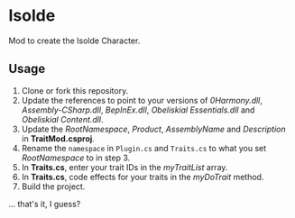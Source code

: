 # Isolde

Mod to create the Isolde Character.

## Usage

1. Clone or fork this repository.
2. Update the references to point to your versions of _0Harmony.dll_, _Assembly-CSharp.dll_, _BepInEx.dll_, _Obeliskial Essentials.dll_ and _Obeliskial Content.dll_.
3. Update the _RootNamespace_, _Product_, _AssemblyName_ and _Description_ in **TraitMod.csproj**.
4. Rename the `namespace` in `Plugin.cs` and `Traits.cs` to what you set _RootNamespace_ to in step 3.
5. In **Traits.cs**, enter your trait IDs in the _myTraitList_ array.
6. In **Traits.cs**, code effects for your traits in the _myDoTrait_ method.
7. Build the project.

... that's it, I guess?
